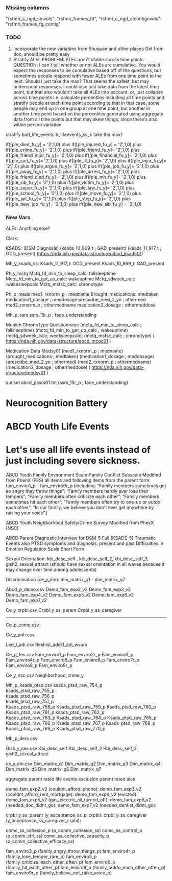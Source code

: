 ### Missing columns
"rsfmri_c_ngd_stnvols": "rsfmri_frames_fd",
"rsfmri_c_ngd_stcontignvols": "rsfmri_frames_fg_contig"

### TODO
1. Incorporate the new variables from Shuquan and other places
  Get from doc, should be pretty easy
2. Stratify ALEs
  PROBLEM: ALEs aren't stable across time points
  QUESTION:
    I can't tell whether or not ALEs are cumulative. You would expect the responses to be cumulative based off of the questions, but sometimes people respond with fewer ALEs from one time point to the next. Should I just take the max? That seems the safest, but may undercount responses. I could also just take data from the latest time point, but that also wouldn't take all ALEs into account. 
  or, just collapse across time points
    i.e. calculate percentiles including all time points
    and stratify people at each time point according to that
    in that case, some people may end up in one group at one time point, but another in another time point
    based on the percentiles generated using aggregate data from all time points
    but that may skew things, since there's also within person variation

stratify 
bad_life_events
b_lifeevents_ss_k
  take the max?

if([ple_died_fu_y] = '2',1,0) plus if([ple_injured_fu_y] = '2',1,0) plus if([ple_crime_fu_y]= '2',1,0) plus if([ple_friend_fu_y]= '2',1,0) plus if([ple_friend_injur_fu_y]= '2',1,0) plus if([ple_financial_fu_y]= '2',1,0) plus if([ple_sud_fu_y]= '2',1,0) plus if([ple_ill_fu_y]= '2',1,0) plus if([ple_injur_fu_y]= '2',1,0) plus if([ple_argue_fu_y]= '2',1,0) plus if([ple_job_fu_y]= '2',1,0) plus if([ple_away_fu_y] = '2',1,0) plus if([ple_arrest_fu_y]= '2',1,0) plus if([ple_friend_died_fu_y]= '2',1,0) plus if([ple_mh_fu_y]= '2',1,0) plus if([ple_sib_fu_y]= '2',1,0) plus if([ple_victim_fu_y]= '2',1,0) plus if([ple_separ_fu_y]= '2',1,0) plus if([ple_law_fu_y]= '2',1,0) plus if([ple_school_fu_y]= '2',1,0) plus if([ple_move_fu_y]= '2',1,0) plus if([ple_jail_fu_y]= '2',1,0) plus if([ple_step_fu_y]= '2',1,0) plus if([ple_new_job_fu_y]= '2',1,0) plus if([ple_new_sib_fu_y] = '2',1,0)

### New Vars

ALEs: 
Anything else? 

Clark:

KSADS: (DSM Diagnosis) 
(ksads_10_869_t ; GAD_present) (ksads_11_917_t ; OCD_present)
(https://nda.nih.gov/data-structure/abcd_ksad501)

Mh_y_ksads_ss: 
Ksads_11_917_t: OCD_present
Ksads_10_869_t: GAD_present

Ph_y_mctq
Mctq_fd_min_to_sleep_calc: fallsleeptime
Mctq_fd_min_to_get_up_calc: wakeuptime
Mctq_sdweek_calc :wakesleepcalc
Mctq_msfsc_calc: chronotype

Ph_p_meds
med1_rxnorm_p : medname
Brought_medications: medtaken
medication1_dosage ; meddosage
prescribe_med_2_yn ; othermed
med2_rxnorm_p ; othermedname
medication2_dosage ; othermeddose

Mh_p_ssrs
ssrs_15r_p ; face_understanding

Munich ChronoType Questionnaire (mctq_fd_min_to_sleep_calc ; fallsleeptime) (mctq_fd_min_to_get_up_calc ; wakeuptime) (mctq_sdweek_calc; weeksleepcalc) (mctq_msfsc_calc ; chronotype)
( https://nda.nih.gov/data-structure/abcd_mcqc01 )

Medication Data Medsy01 (med1_rxnorm_p ; medname) (brought_medications ; medtaken) (medication1_dosage ; meddosage) (prescribe_med_2_yn ; othermed) (med2_rxnorm_p ; othermedname) (medication2_dosage ; othermeddose)
( https://nda.nih.gov/data-structure/medsy01 ) 

autism abcd_pssrs01.txt (ssrs_15r_p ; face_understanding)

# Neurocognition Battery

# ABCD Youth Life Events
# Let's use all life events instead of just including severe sickness.

ABCD Youth Family Environment Scale-Family Conflict Subscale Modified from PhenX (FES) all items and following items from the parent form: fam_enviro1_p - fam_enviro9r_p (including: “Family members sometimes get so angry they throw things”; “Family members hardly ever lose their tempers”; “Family members often criticize each other”; “Family members sometimes hit each other”; “Family members often try to one-up or outdo each other”; “In our family, we believe you don't ever get anywhere by raising your voice”.)

ABCD Youth Neighborhood Safety/Crime Survey Modified from PhexX (NSC)

ABCD Parent Diagnostic Interview for DSM-5 Full (KSADS-5) Traumatic Events
also PTSD symptoms and diagnosis, present and past
Difficulties in Emotion Regulation Scale Short Form

Sexual Orientation: kbi_desc_self , kbi_desc_self_2, kbi_desc_self_3, gish2_sexual_attract (should have sexual orientation in all waves because it may change over time among adolescents)

Discrimination (ce_y_dm): dim_matrix_q1 - dim_matrix_q7


Abcd_p_demo.csv
Demo_fam_exp2_v2
Demo_fam_exp3_v2
Demo_fam_exp4_v2
Demo_fam_exp5_v2
Demo_fam_exp6_v2
Demo_fam_exp7_v2

Ce_y_crpbi.csv
Crpbi_y_ss_parent
Crpbi_y_ss_caregiver

---

Ce_p_comc.csv

Ce_y_pnh.csv

Led_l_adi.csv
Reshist_addr1_adi_wsum

Ce_p_fes.csv
Fam_enviro1_p
Fam_enviro2r_p
Fam_enviro3_p
Fam_enviro4r_p
Fam_enviro5_p
Fam_enviro6_p
Fam_enviro7r_p
Fam_enviro8_p
Fam_enviro9r_p

Ce_y_nsc.csv
Neighborhood_crime_y

Mh_p_ksads_ptsd.csv
ksads_ptsd_raw_754_p	
ksads_ptsd_raw_755_p	
ksads_ptsd_raw_756_p	
ksads_ptsd_raw_757_p	
Ksads_ptsd_raw_758_p
Ksads_ptsd_raw_759_p
Ksads_ptsd_raw_760_p
Ksads_ptsd_raw_761_p
ksads_ptsd_raw_762_p	
Ksads_ptsd_raw_763_p
Ksads_ptsd_raw_764_p
Ksads_ptsd_raw_765_p
Ksads_ptsd_raw_766_p
Ksads_ptsd_raw_767_p
Ksads_ptsd_raw_768_p	
Ksads_ptsd_raw_769_p
Ksads_ptsd_raw_770_p

Mh_p_ders.csv		

Gish_y_sex.csv
Kbi_desc_self
Kbi_desc_self_2
Kbi_desc_self_3
gish2_sexual_attract

ce_y_dm.csv
Dim_matrix_q1
Dim_matrix_q2
Dim_matrix_q3
Dim_matrix_q4
Dim_matrix_q5
Dim_matrix_q6
Dim_matrix_q7

aggregate parent rated life events
exclusion
    parent rated ales

demo_fam_exp2_v2 (couldnt_afford_phone): 
demo_fam_exp3_v2 (couldnt_afford_rent_mortgage): 
demo_fam_exp4_v2 (evicted): 
demo_fam_exp5_v2 (gas_electric_oil_turned_off): 
demo_fam_exp6_v2 (needed_doc_didnt_go): 
demo_fam_exp7_v2 (needed_dentist_didnt_go): 


crpbi_y_ss_parent (y_acceptance_ss_p_crpbi): 
crpbi_y_ss_caregiver (y_acceptance_ss_caregiver_crpbi):

comc_ss_cohesion_p (p_comm_cohesion_ss)
comc_ss_control_p (p_comm_ctrl_ss)
comc_ss_collective_capacity_p (p_comm_collective_efficacy_ss)

fam_enviro3_p (family_angry_throw_things_p)
fam_enviro4r_p (family_lose_temper_rare_p)
fam_enviro5_p (family_criticize_each_other_often_p)
fam_enviro6_p (family_hit_each_other_p)
fam_enviro8_p (family_outdo_each_other_often_p)
fam_enviro9r_p (family_believe_not_raise_voice_p)